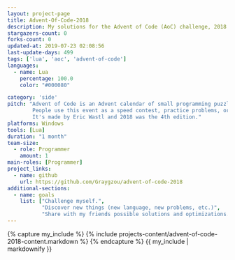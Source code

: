```yaml
---
layout: project-page
title: Advent-Of-Code-2018
description: My solutions for the Advent of Code (AoC) challenge, 2018 edition
stargazers-count: 0
forks-count: 0
updated-at: 2019-07-23 02:08:56
last-update-days: 499
tags: ['lua', 'aoc', 'advent-of-code']
languages: 
  - name: Lua
    percentage: 100.0
    color: "#000080"

category: 'side'
pitch: "Advent of Code is an Advent calendar of small programming puzzles for a variety of skill sets and skill levels that can be solved in any programming language we like.
        People use this event as a speed contest, practice problems, or even to challenge each other.
        It's made by Eric Wastl and 2018 was the 4th edition."
platforms: Windows
tools: [Lua]
duration: "1 month"
team-size:
  - role: Programmer
    amount: 1
main-roles: [Programmer]
project_links:
  - name: github
    url: https://github.com/Graygzou/advent-of-code-2018
additional-sections:
  - name: goals
    list: ["Challenge myself.",
           "Discover new things (new language, new problems, etc.)",
           "Share with my friends possible solutions and optimizations."]
---
```

<!---
Gregoire Boiron <gregoire.boiron@gmail.com>
Copyright (c) 2018-2019 Gregoire Boiron  All Rights Reserved.
--->

{% capture my_include %}
{% include projects-content/advent-of-code-2018-content.markdown %}
{% endcapture %}
{{ my_include | markdownify }}
